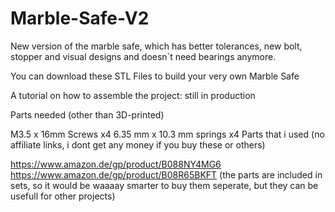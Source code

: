 # Marble-Safe-V2
New version of the marble safe, which has better tolerances, new bolt, stopper and visual designs and doesn´t need bearings anymore.

You can download these STL Files to build your very own Marble Safe

A tutorial on how to assemble the project: still in production

Parts needed (other than 3D-printed)

M3.5 x 16mm Screws x4
6.35 mm x 10.3 mm springs x4
Parts that i used (no affiliate links, i dont get any money if you buy these or others)

https://www.amazon.de/gp/product/B088NY4MG6
https://www.amazon.de/gp/product/B08R65BKFT
(the parts are included in sets, so it would be waaaay smarter to buy them seperate, but they can be usefull for other projects)
